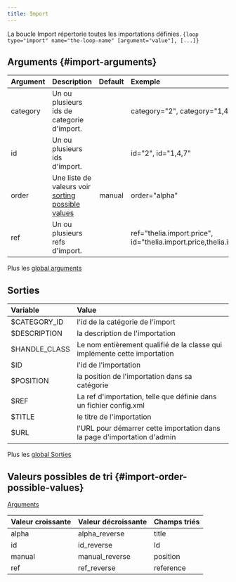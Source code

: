 ```yaml
---
title: Import
---
```


La boucle Import répertorie toutes les importations définies.
`{loop type="import" name="the-loop-name" [argument="value"], [...]}`

## Arguments {#import-arguments}

| Argument | Description                                                                        | Default | Exemple                                                                 |
|----------|:-----------------------------------------------------------------------------------|:-------:|:------------------------------------------------------------------------|
| category | Un ou plusieurs ids de categorie d'import.                                         |         | category="2", category="1,4"                                            |
| id       | Un ou plusieurs ids d'import.                                                      |         | id="2", id="1,4,7"                                                      |
| order    | Une liste de valeurs voir [sorting possible values](#import-order-possible-values) | manual  | order="alpha"                                                           |
| ref      | Un ou plusieurs refs d'import.                                                     |         | ref="thelia.import.price", id="thelia.import.price,thelia.import.stock" |

Plus les [global arguments](./global_arguments)

## Sorties

| Variable      | Value                                                                     |
|:--------------|:--------------------------------------------------------------------------|
| $CATEGORY_ID  | l'id de la catégorie de l'import                                          |
| $DESCRIPTION  | la description de l'importation                                           |
| $HANDLE_CLASS | Le nom entièrement qualifié de la classe qui implémente cette importation |
| $ID           | l'id de l'importation                                                     |
| $POSITION     | la position de l'importation dans sa catégorie                            |
| $REF          | La ref d'importation, telle que définie dans un fichier config.xml        |
| $TITLE        | le titre de l'importation                                                 |
| $URL          | l'URL pour démarrer cette importation dans la page d'importation d'admin  |

Plus les [global Sorties](./global_Sorties)

## Valeurs possibles de tri {#import-order-possible-values}
[Arguments](#import-arguments)

| Valeur croissante | Valeur décroissante | Champs triés |
|-------------------|---------------------|:-------------|
| alpha             | alpha_reverse       | title        |
| id                | id_reverse          | Id           |
| manual            | manual_reverse      | position     |
| ref               | ref_reverse         | reference    |
